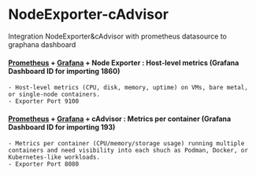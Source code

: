 # NodeExporter-cAdvisor
Integration NodeExporter&amp;cAdvisor with prometheus datasource to graphana dashboard 

#### [Prometheus](https://github.com/Adrianhein/prometheus-on-rpm-based) + [Grafana](https://github.com/Adrianhein/grafana-on-rpm-based) + Node Exporter : Host-level metrics (Grafana Dashboard ID for importing 1860)
    - Host-level metrics (CPU, disk, memory, uptime) on VMs, bare metal, or single-node containers.
    - Exporter Port	9100

#### [Prometheus](https://github.com/Adrianhein/prometheus-on-rpm-based) + [Grafana](https://github.com/Adrianhein/grafana-on-rpm-based) + cAdvisor : Metrics per container (Grafana Dashboard ID for importing 193)
    - Metrics per container (CPU/memory/storage usage) running multiple containers and need visibility into each shuch as Podman, Docker, or Kubernetes-like workloads.
    - Exporter Port	8080

